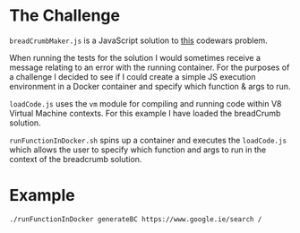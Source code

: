 The Challenge
=============

`breadCrumbMaker.js` is a JavaScript solution to [this](https://www.codewars.com/kata/563fbac924106b8bf7000046) codewars problem.

When running the tests for the solution I would sometimes receive a message relating to an error with the running container. For the purposes of a challenge I decided to see if I could create a simple JS execution environment in a Docker container and specify which function & args to run.

`loadCode.js` uses the `vm` module for compiling and running code within V8 Virtual Machine contexts. For this example I have loaded the breadCrumb solution.

`runFunctionInDocker.sh` spins up a container and executes the `loadCode.js` which allows the user to specify which function and args to run in the context of the breadcrumb solution.

# Example
```bash
./runFunctionInDocker generateBC https://www.google.ie/search /
```